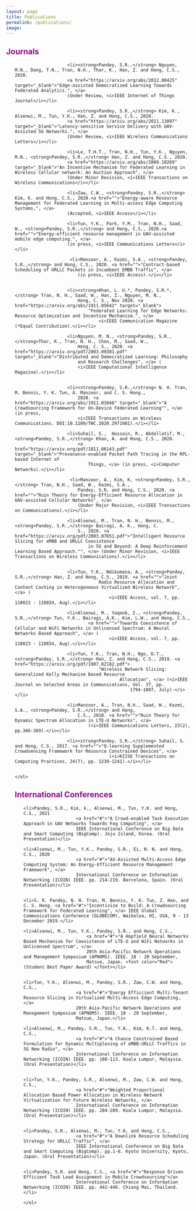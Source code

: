 ```yaml
---
layout: page
title: Publications
permalink: /publications/
image: 
---
```

<h2 align="left"> <font color="darkmagenta">Journals </font></h2>
<ol reversed>

							
						<li><strong>Pandey, S.R.,</strong> Nguyen, M.N., Dang, T.N., Tran, N.H., Thar, K., Han, Z. and Hong, C.S., 2020. 
						<a href="https://arxiv.org/abs/2012.00425" target="_blank">"Edge-assisted Democratized Learning Towards Federated Analytics.", </a>
						(Under Review, <i>IEEE Internet of Things Journal</i></li>
						
						<li><strong>Pandey, S.R.,</strong> Kim, K., Alsenwi, M., Tun, Y.K., Han, Z. and Hong, C.S., 2020. 
						<a href="https://arxiv.org/abs/2011.13097" target="_blank">"Latency-sensitive Service Delivery with UAV-Assisted 5G Networks.", </a>
						(Under Review, <i>IEEE Wireless Communications Letters</i></li>

						<li>Le, T.H.T., Tran, N.H., Tun, Y.K., Nguyen, M.N., <strong>Pandey, S.R.,</strong> Han, Z. and Hong, C.S., 2020. 
						<a href="https://arxiv.org/abs/2009.10269" target="_blank">"An Incentive Mechanism for Federated Learning in Wireless Cellular network: An Auction Approach", </a>
						(Under Minor Revision, <i>IEEE Transactions on Wireless Communications</i></li>		

						<li>Zaw, C.W., <strong>Pandey, S.R.,</strong> Kim, K. and Hong, C.S., 2020.<a href="">"Energy-aware Resource Management for Federated Learning in Multi-access Edge Computing Systems.", </a>
						(Accepted, <i>IEEE Access</i></li>						
							
						<li>Tun, Y.K., Park, Y.M., Tran, N.H., Saad, W., <strong>Pandey, S.R.,</strong> and Hong, C.S., 2020.<a href="">"Energy-efficient resource management in UAV-assisted mobile edge computing.", </a>
						(in press, <i>IEEE Communications Letters</i></li>
						
						 <li>Manzoor, A., Kazmi, S.A., <strong>Pandey, S.R.,</strong> and Hong, C.S., 2020. <a href="">"Contract-based Scheduling of URLLC Packets in Incumbent EMBB Traffic", </a> 
							(in press, <i>IEEE Access).</i></li>						
							
						
						<li><strong>Khan, L. U.*, Pandey, S.R.*,</strong> Tran, N. H., Saad, W., Han, Z., Nguyen, M. N.,
							Hong, C. S., Nov 2020. <a href="https://arxiv.org/abs/1911.05642" target="_blank">
								"Federated Learning for Edge Networks: Resource Optimization and Incentive Mechanism.", </a> 
									<i>IEEE Communication Magazine (*Equal Contribution).</i></li>
									
						<li>Nguyen, M. N., <strong>Pandey, S.R.,</strong>Thar, K., Tran, N. H., Chen, M., Saad, W.,
							Hong, C. S., 2020. <a href="https://arxiv.org/pdf/2003.09301.pdf" target="_blank">"Distributed and Democratized Learning: Philosophy
							and Research Challenges", </a> (
							<i>IEEE Computational Intelligence Magazine).</i></li>
				
							
						<li><strong>Pandey, S.R.,</strong> N. H. Tran, M. Bennis, Y. K. Tun, A. Manzoor, and C. S. Hong.,
							2020. <a href="https://arxiv.org/abs/1911.01046" target="_blank">"A Crowdsourcing Framework for On-Device Federated Learning"", </a> (in press,
							<i>IEEE Transactions on Wireless Communications. DOI:10.1109/TWC.2020.2971981).</i></li>

						<li>Suhail, S.,  Hussain, R., Abdellatif, M., <strong>Pandey, S.R.,</strong> Khan, A. and Hong, C.S., 2020.
							<a href="https://arxiv.org/pdf/1811.06143.pdf" target="_blank">"Provenance-enabled Packet Path Tracing in the RPL-based Internet of
								Things, </a> (in press, <i>Computer Networks).</i></li>

						 <li>Manzoor, A., Kim, K, <strong>Pandey, S.R.,</strong> Tran, N.H., Saad, W., Kazmi, S.A.,
							Pandey, S.R. and Hong, C.S., 2020. <a href="">"Ruin Theory for Energy-Efficient Resource Allocation in UAV-assisted Cellular Networks", </a> 
							(Under Major Revision, <i>IEEE Transactions on Communications).</i></li>

						<li>Alsenwi, M., Tran, N. H., Bennis, M., <strong>Pandey, S.R.,</strong> Bairagi, A. K., Hong, C.
							S., 2020. <a href="https://arxiv.org/pdf/2003.07651.pdf">"Intelligent Resource Slicing for eMBB and URLLC Coexistence
								in 5G and Beyond: A Deep Reinforcement Learning Based Approach."", </a> (Under Minor Revision, <i>IEEE Transactions on Wireless Communications).</i></li>


						<li>Tun, Y.K., Ndikumana, A., <strong>Pandey, S.R.,</strong> Han, Z. and Hong, C.S., 2019. <a href="">"Joint
									Radio Resource Allocation and Content Caching in Heterogeneous Virtualized Wireless Network", </a> (
										<i>IEEE Access, vol. 7, pp. 110023 - 110034, Aug).</i></li>

						<li>Alsenwi, M., Yaqoob, I., <strong>Pandey, S.R.,</strong> Tun, Y.K., Bairagi, A.K., Kim, L.W., and Hong, C.S., 
								<a href="">"Towards Coexistence of Cellular and WiFi Networks in Unlicensed Spectrum: A Neural Networks Based Approach", </a> (
										<i>IEEE Access, vol. 7, pp. 110023 - 110034, Aug).</i></li>						
				
						<li>Tun, Y.K., Tran, N.H., Ngo, D.T., <strong>Pandey, S.R.,</strong> Han, Z. and Hong, C.S., 2019. <a href="https://arxiv.org/pdf/1907.02182.pdf">
									"Wireless Network Slicing: Generalized Kelly Mechanism Based Resource
											Allocation", </a> (<i>IEEE Journal on Selected Areas in Communications, Vol. 37, pp.
												1794-1807, July).</i></li>

						<li>Manzoor, A., Tran, N.H., Saad, W., Kazmi, S.A., <strong>Pandey, S.R.,</strong> and Hong,
							C.S., 2018. <a href="">"Ruin Theory for Dynamic Spectrum Allocation in LTE-U Networks", </a> 
								(<i>IEEE Communications Letters, 23(2), pp.366-369).</i></li>

						<li><strong>Pandey, S.R.,</strong> Suhail, S. and Hong, C.S., 2017. <a href="">"Q-learning Supplemented Crowdsensing Framework for Resource Constrained Devices", </a> 
										(<i>KIISE Transactions on Computing Practices, 24(7), pp. 1239-1241).</i></li>
				

	</ol>

<!-- International Conferences -->

<h2 align="left"> <font color="darkmagenta">International Conferences </font></h2>
<ol reversed>

    <li>Pandey, S.R., Kim, k., Alsenwi, M., Tun, Y.K. and Hong, C.S., 2021
						<a href="#">"A Crowd-enabled Task Execution Approach in UAV Networks Towards Fog Computing", </a> 
						IEEE International Conference on Big Data and Smart Computing (BigComp). Jeju Island, Korea. (Oral Presentation)</li>

	<li>Alsenwi, M., Tun, Y.K., Pandey, S.R., Ei, N. N. and Hong, C.S., 2020
						<a href="#">"AV-Assisted Multi-Access Edge Computing System: An Energy-Efficient Resource Management Framework", </a> 
						International Conference on Information Networking (ICOIN) IEEE. pp. 214-219. Barcelona, Spain. (Oral Presentation)</li>


	<li>S. R. Pandey, N. H. Tran, M. Bennis, Y. K. Tun, Z. Han, and C. S. Hong. <a href="#">"Incentivize to Build: A Crowdsourcing Framework for Federated Learning", </a> IEEE Global Communications Conference (GLOBECOM), Waikoloa, HI, USA, 9 - 13 December 2019.</li>

	<li>Alsenwi, M., Tun, Y.K., Pandey, S.R., and Hong, C.S.,
							<a href="#">"A Hopfield Neural Networks Based Mechanism for Coexistence of LTE-U and WiFi Networks in Unlicensed Spectrum", </a> 
							20th Asia-Pacific Network Operations and Management Symposium (APNOMS). IEEE. 18 - 20 September,
							Matsue, Japan. <font color="Red">(Student Best Paper Award) </font></li>
					
							
	<li>Tun, Y.K., Alsenwi, M., Pandey, S.R., Zaw, C.W. and Hong, C.S.,
						<a href="#">"Energy Efficcient Multi-Tenant Resource Slicing in Virtualized Multi-Access Edge Computing, </a> 
						20th Asia-Pacific Network Operations and Management Symposium (APNOMS). IEEE. 18 - 20 September,
						Matsue, Japan.</li>
					
	<li>Alsenwi, M., Pandey, S.R., Tun, Y.K., Kim, K.T. and Hong, C.S.,
						<a href="#">"A Chance Constrained Based Formulation for Dynamic Multiplexing of eMBB-URLLC Traffics in 5G New Radio", </a> 
						International Conference on Information Networking (ICOIN) IEEE. pp. 108-113. Kuala Lumpur, Malaysia. (Oral Presentation)</li>

										
	<li>Tun, Y.K., Pandey, S.R., Alsenwi, M., Zaw, C.W. and Hong, C.S.,
						<a href="#">"Weighted Proportional Allocation Based Power Allocation in Wireless Network Virtualization for Future Wireless Networks, </a> 
						International Conference on Information Networking (ICOIN) IEEE. pp. 284-289. Kuala Lumpur, Malaysia. (Oral Presentation)</li>
						
					
    <li>Pandey, S.R., Alsenwi, M., Tun, Y.K. and Hong, C.S.,
						<a href="#">"A Downlink Resource Scheduling Strategy for URLLC Traffic", </a> 
						IEEE International Conference on Big Data and Smart Computing (BigComp). pp.1-6. Kyoto University, Kyoto, Japan. (Oral Presentation)</li>


	<li>Pandey, S.R. and Hong, C.S., <a href="#">"Response Driven Efficient Task Load Assignment in Mobile Crowdsourcing"</a> 
						International Conference on Information Networking (ICOIN) IEEE. pp. 442-446. Chiang Mai, Thailand.</li>
					
	</ol>					


